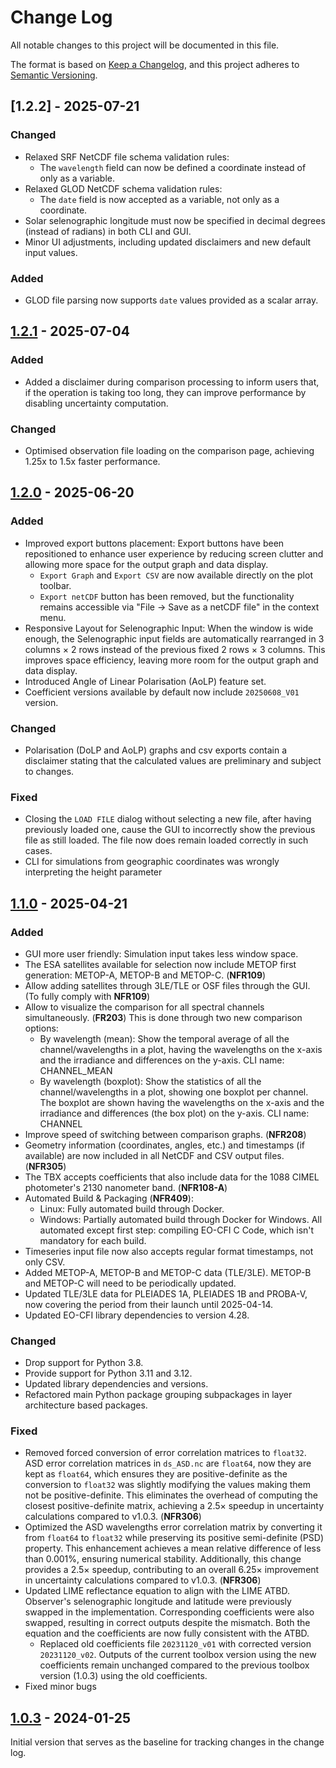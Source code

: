 # Change Log

All notable changes to this project will be documented in this file.

The format is based on [Keep a Changelog](https://keepachangelog.com/en/1.1.0/),
and this project adheres to [Semantic Versioning](https://semver.org/spec/v2.0.0.html).

[//]: # "## [unreleased] - yyyy-mm-dd"

## [1.2.2] - 2025-07-21

### Changed

- Relaxed SRF NetCDF file schema validation rules:
  - The `wavelength` field can now be defined a coordinate instead of only as a variable.
- Relaxed GLOD NetCDF schema validation rules:
  - The `date` field is now accepted as a variable, not only as a coordinate.
- Solar selenographic longitude must now be specified in decimal degrees (instead of radians) in both CLI and GUI.
- Minor UI adjustments, including updated disclaimers and new default input values.

### Added

- GLOD file parsing now supports `date` values provided as a scalar array.

## [1.2.1] - 2025-07-04

### Added

- Added a disclaimer during comparison processing to inform users that,
  if the operation is taking too long, they can improve performance by
  disabling uncertainty computation.


### Changed

- Optimised observation file loading on the comparison page, achieving 1.25x to 1.5x faster performance.

## [1.2.0] - 2025-06-20

### Added

- Improved export buttons placement: Export buttons have been repositioned to enhance user experience
by reducing screen clutter and allowing more space for the output graph and data display.
  - `Export Graph` and `Export CSV` are now available directly on the plot toolbar.
  - `Export netCDF` button has been removed, but the functionality remains accessible via
  "File → Save as a netCDF file" in the context menu.
- Responsive Layout for Selenographic Input: When the window is wide enough, the Selenographic input fields
are automatically rearranged in 3 columns × 2 rows instead of the previous fixed 2 rows × 3 columns. This improves space
efficiency, leaving more room for the output graph and data display.
- Introduced Angle of Linear Polarisation (AoLP) feature set.
- Coefficient versions available by default now include `20250608_V01` version.

### Changed

- Polarisation (DoLP and AoLP) graphs and csv exports contain a disclaimer stating that the calculated
values are preliminary and subject to changes.

### Fixed

- Closing the `LOAD FILE` dialog without selecting a new file, after having previously loaded one,
cause the GUI to incorrectly show the previous file as still loaded. The file now does remain loaded
correctly in such cases.
- CLI for simulations from geographic coordinates was wrongly interpreting the height parameter

## [1.1.0] - 2025-04-21

### Added

- GUI more user friendly: Simulation input takes less window space.
- The ESA satellites available for selection now include METOP first generation: METOP-A, METOP-B and METOP-C. (**NFR109**)
- Allow adding satellites through 3LE/TLE or OSF files through the GUI. (To fully comply with **NFR109**)
- Allow to visualize the comparison for all spectral channels simultaneously. (**FR203**) This is done through two new comparison options:
  - By wavelength (mean): Show the temporal average of all the channel/wavelengths in a plot, having the wavelengths on the x-axis and the irradiance and differences on the y-axis. CLI name: CHANNEL_MEAN
  - By wavelength (boxplot): Show the statistics of all the channel/wavelengths in a plot, showing one boxplot per channel. The boxplot are shown having the wavelengths on the x-axis and the irradiance and differences (the box plot) on the y-axis. CLI name: CHANNEL
- Improve speed of switching between comparison graphs. (**NFR208**)
- Geometry information (coordinates, angles, etc.) and timestamps (if available) are now included in all NetCDF and CSV output files. (**NFR305**)
- The TBX accepts coefficients that also include data for the 1088 CIMEL photometer's 2130 nanometer band. (**NFR108-A**)
- Automated Build & Packaging (**NFR409**):
  - Linux: Fully automated build through Docker.
  - Windows: Partially automated build through Docker for Windows. All automated except first step:
    compiling EO-CFI C Code, which isn't mandatory for each build.
- Timeseries input file now also accepts regular format timestamps, not only CSV.
- Added METOP-A, METOP-B and METOP-C data (TLE/3LE). METOP-B and METOP-C will need to be periodically updated.
- Updated TLE/3LE data for PLEIADES 1A, PLEIADES 1B and PROBA-V, now covering the period from their launch until 2025-04-14.
- Updated EO-CFI library dependencies to version 4.28.

### Changed

- Drop support for Python 3.8.
- Provide support for Python 3.11 and 3.12.
- Updated library dependencies and versions.
- Refactored main Python package grouping subpackages in layer architecture based packages.

### Fixed

- Removed forced conversion of error correlation matrices to `float32`. ASD error correlation matrices in `ds_ASD.nc`
are `float64`, now they are kept as `float64`, which ensures they are positive-definite as the conversion to `float32` was
slightly modifying the values making them not be positive-definite. This eliminates the
overhead of computing the closest positive-definite matrix, achieving a 2.5× speedup in uncertainty
calculations compared to v1.0.3. (**NFR306**)
- Optimized the ASD wavelengths error correlation matrix by converting it from `float64` to `float32` while preserving
  its positive semi-definite (PSD) property. This enhancement achieves a mean relative difference of less than 0.001%,
  ensuring numerical stability. Additionally, this change provides a 2.5× speedup, contributing to an overall 6.25× improvement
  in uncertainty calculations compared to v1.0.3. (**NFR306**)
- Updated LIME reflectance equation to align with the LIME ATBD. Observer's selenographic longitude and latitude were
  previously swapped in the implementation. Corresponding coefficients were also swapped, resulting in correct outputs
  despite the mismatch. Both the equation and the coefficients are now fully consistent with the ATBD.
  - Replaced old coefficients file `20231120_v01` with corrected version `20231120_v02`. Outputs of the current toolbox version
    using the new coefficients remain unchanged compared to the previous toolbox version (1.0.3) using the old coefficients.
- Fixed minor bugs

## [1.0.3] - 2024-01-25

Initial version that serves as the baseline for tracking changes in the change log.

[unreleased]: https://github.com/LIME-ESA/lime_tbx/compare/v1.2.1...HEAD
[1.2.1]: https://github.com/LIME-ESA/lime_tbx/compare/v1.2.0...1.2.1
[1.2.0]: https://github.com/LIME-ESA/lime_tbx/compare/v1.1.0...v1.2.0
[1.1.0]: https://github.com/LIME-ESA/lime_tbx/compare/v1.0.3...v1.1.0
[1.0.3]: https://github.com/LIME-ESA/lime_tbx/releases/tag/v1.0.3
